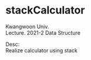 # stackCalculator

Kwangwoon Univ.  
Lecture. 2021-2 Data Structure

Desc:  
Realize calculator using stack
